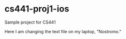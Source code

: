 # cs441-proj1-ios
Sample project for CS441

Here I am changing the text file on my laptop, "Nostromo."



